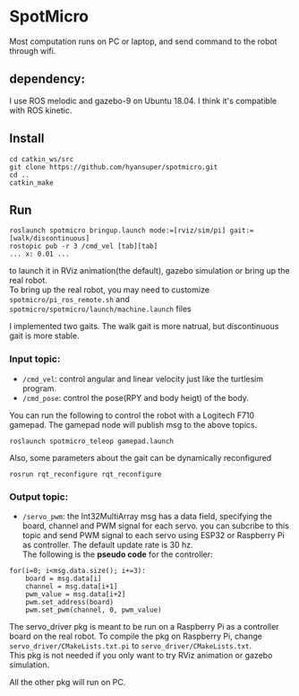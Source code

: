 # SpotMicro
Most computation runs on PC or laptop, and send command to the robot through wifi.

## dependency:
I use ROS melodic and gazebo-9 on Ubuntu 18.04. I think it's compatible with ROS kinetic.

## Install
```
cd catkin_ws/src
git clone https://github.com/hyansuper/spotmicro.git
cd ..
catkin_make
```

## Run
```
roslaunch spotmicro bringup.launch mode:=[rviz/sim/pi] gait:=[walk/discontinuous]
rostopic pub -r 3 /cmd_vel [tab][tab]
... x: 0.01 ...
```
to launch it in RViz animation(the default), gazebo simulation or bring up the real robot.<br/>
To bring up the real robot, you may need to customize `spotmicro/pi_ros_remote.sh` and `spotmicro/spotmicro/launch/machine.launch` files

I implemented two gaits. The walk gait is more natrual, but discontinuous gait is more stable.

### Input topic:
* `/cmd_vel`: control angular and linear velocity just like the turtlesim program.
* `/cmd_pose`: control the pose(RPY and body heigt) of the body.

You can run the following to control the robot with a Logitech F710 gamepad. The gamepad node will publish msg to the above topics.
```
roslaunch spotmicro_teleop gamepad.launch
```

Also, some parameters about the gait can be dynamically reconfigured
```
rosrun rqt_reconfigure rqt_reconfigure
```

### Output topic:
* `/servo_pwm`: the Int32MultiArray msg has a data field, specifying the board, channel and PWM signal for each servo. you can subcribe to this topic and send PWM signal to each servo using ESP32 or Raspberry Pi as controller. The default update rate is 30 hz.<br/>
The following is the **pseudo code** for the controller:
```
for(i=0; i<msg.data.size(); i+=3):
	board = msg.data[i]
	channel = msg.data[i+1]
	pwm_value = msg.data[i+2]
	pwm.set_address(board)
	pwm.set_pwm(channel, 0, pwm_value)
```
The servo_driver pkg is meant to be run on a Raspberry Pi as a controller board on the real robot. To compile the pkg on Raspberry Pi, change `servo_driver/CMakeLists.txt.pi` to `servo_driver/CMakeLists.txt`.<br/>
This pkg is not needed if you only want to try RViz animation or gazebo simulation.

All the other pkg will run on PC.
